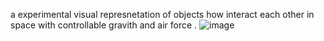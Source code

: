 a experimental visual represnetation of objects how interact each other in space with controllable gravith and air force .
![image](https://user-images.githubusercontent.com/85479401/193011705-f5a0b57a-7954-4b7e-9f62-297513f9b7ed.png)
